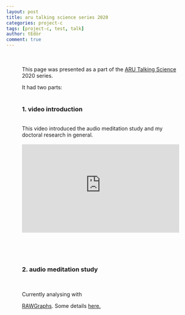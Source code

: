 ```yaml
---
layout: post
title: aru talking science series 2020
categories: project-c
tags: [project-c, test, talk]
author: tEdör
comment: true
---
```

<div style="padding: 0.0em 3em;" >
<br><br>
This page was presented as a part of the <a href="https://aru.ac.uk/community-engagement/talking-science-2020-brain-computer-music"> ARU Talking Science </a> 2020 series.

It had two parts:
<br><br>
<h3>1. video introduction</h3>
<br>
This video introduced the audio meditation study and my doctoral research in general.
<br><br>

<div style="left: 0; width: 100%; height: 0; position: relative; padding-bottom: 56.2493%;"><iframe src="https://www.youtube.com/embed/vaSoaY8fPV4?rel=0&amp;showinfo=0" style="border: 0; top: 0; left: 0; width: 100%; height: 100%; position: absolute;" allowfullscreen scrolling="no"></iframe></div>

<br><br><br>
<h3>2. audio meditation study</h3>
<br>
<p>Currently analysing with

<a href="https://rawgraphs.io/"> RAWGraphs</a>. Some details <a href="/listening-test-survey-2/"> here.</a>
